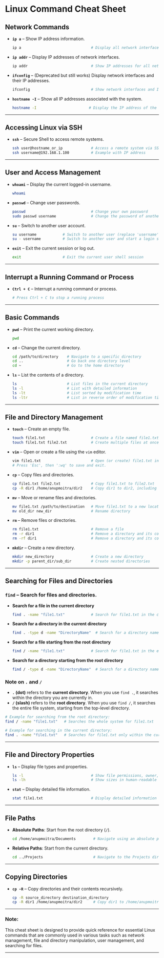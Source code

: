 # **Linux Command Cheat Sheet**

## **Network Commands**  

- **`ip a`** – Show IP address information.  
  ```bash  
  ip a                                # Display all network interfaces and their IP addresses  
  ```

- **`ip addr`** – Display IP addresses of network interfaces.  
  ```bash  
  ip addr                             # Show IP addresses for all network interfaces  
  ```

- **`ifconfig`** – (Deprecated but still works) Display network interfaces and their IP addresses.  
  ```bash  
  ifconfig                            # Show network interfaces and IP details  
  ```

- **`hostname -I`** – Show all IP addresses associated with the system.  
  ```bash  
  hostname -I                        # Display the IP address of the system  
  ```

---

## **Accessing Linux via SSH**  

- **`ssh`** – Secure Shell to access remote systems.  
  ```bash  
  ssh user@hostname_or_ip             # Access a remote system via SSH (replace 'user' and 'hostname_or_ip')  
  ssh username@192.168.1.100          # Example with IP address  
  ```

---

## **User and Access Management**  

- **`whoami`** – Display the current logged-in username.  
  ```bash  
  whoami  
  ```

- **`passwd`** – Change user passwords.  
  ```bash  
  passwd                              # Change your own password  
  sudo passwd username                # Change the password of another user (requires sudo)  
  ```

- **`su`** – Switch to another user account.  
  ```bash  
  su username            # Switch to another user (replace 'username' with the desired user)  
  su - username          # Switch to another user and start a login shell  
  ```

- **`exit`** – Exit the current session or log out.  
  ```bash  
  exit                   # Exit the current user shell session  
  ```

---

## **Interrupt a Running Command or Process**  

- **`Ctrl + C`** – Interrupt a running command or process.  
  ```bash  
  # Press Ctrl + C to stop a running process  
  ```

---

## **Basic Commands**  

- **`pwd`** – Print the current working directory.  
  ```bash  
  pwd  
  ```

- **`cd`** – Change the current directory.  
  ```bash  
  cd /path/to/directory    # Navigate to a specific directory  
  cd ..                    # Go back one directory level  
  cd ~                     # Go to the home directory  
  ```

- **`ls`** – List the contents of a directory.  
  ```bash  
  ls                       # List files in the current directory  
  ls -l                    # List with detailed information  
  ls -lt                   # List sorted by modification time  
  ls -ltr                  # List in reverse order of modification time  
  ```

---

## **File and Directory Management**  

- **`touch`** – Create an empty file.  
  ```bash  
  touch file1.txt                     # Create a file named file1.txt  
  touch file1.txt file2.txt           # Create multiple files at once  
  ```

- **`vim`** – Open or create a file using the `vim` editor.  
  ```bash  
  vim file1.txt                       # Open (or create) file1.txt in vim editor  
  # Press 'Esc', then ':wq' to save and exit.  
  ```

- **`cp`** – Copy files and directories.  
  ```bash  
  cp file1.txt file2.txt              # Copy file1.txt to file2.txt  
  cp -R dir1 /home/anupmoitra/dir2    # Copy dir1 to dir2, including all subdirectories and files  
  ```

- **`mv`** – Move or rename files and directories.  
  ```bash  
  mv file1.txt /path/to/destination   # Move file1.txt to a new location  
  mv old_dir new_dir                  # Rename directory  
  ```

- **`rm`** – Remove files or directories.  
  ```bash  
  rm file1.txt                        # Remove a file  
  rm -r dir1                          # Remove a directory and its contents
  rm -rf dir1                         # Remove a directory and its contents without confirmation, even for write-protected files  
  ```

- **`mkdir`** – Create a new directory.  
  ```bash  
  mkdir new_directory                 # Create a new directory  
  mkdir -p parent_dir/sub_dir         # Create nested directories  
  ```

---

## **Searching for Files and Directories**  

### **`find`** – Search for files and directories.  

- **Search for a file in the current directory**  
  ```bash  
  find . -name "file1.txt"            # Search for file1.txt in the current directory (.)  
  ```

- **Search for a directory in the current directory**  
  ```bash  
  find . -type d -name "DirectoryName"  # Search for a directory named "DirectoryName" in the current directory (.)  
  ```

- **Search for a file starting from the root directory**  
  ```bash  
  find / -name "file1.txt"            # Search for file1.txt in the entire file system starting from the root (/)  
  ```

- **Search for a directory starting from the root directory**  
  ```bash  
  find / -type d -name "DirectoryName"  # Search for a directory named "DirectoryName" in the entire file system starting from the root (/)  
  ```

### **Note on `.` and `/`**  
- **`.` (dot)** refers to the **current directory**. When you use `find .`, it searches within the directory you are currently in.
- **`/` (slash)** refers to the **root directory**. When you use `find /`, it searches the entire file system, starting from the top-level directory.

```bash
# Example for searching from the root directory:
find / -name "file1.txt"   # Searches the whole system for file1.txt
```
```bash
# Example for searching in the current directory:
find . -name "file1.txt"   # Searches for file1.txt only within the current directory
```

---

## **File and Directory Properties**  

- **`ls`** – Display file types and properties.  
  ```bash  
  ls -l                               # Show file permissions, owner, group, and size  
  ls -lh                              # Show sizes in human-readable format  
  ```

- **`stat`** – Display detailed file information.  
  ```bash  
  stat file1.txt                      # Display detailed information about file1.txt  
  ```

---

## **File Paths**  

- **Absolute Paths**: Start from the root directory (`/`).  
  ```bash  
  cd /home/anupmoitra/Documents        # Navigate using an absolute path  
  ```

- **Relative Paths**: Start from the current directory.  
  ```bash  
  cd ../Projects                       # Navigate to the Projects directory in the parent directory  
  ```

---

## **Copying Directories**  

- **`cp -R`** – Copy directories and their contents recursively.  
  ```bash  
  cp -R source_directory destination_directory  
  cp -R dir1 /home/anupmoitra/dir2     # Copy dir1 to /home/anupmoitra/dir2  
  ```

---

### **Note:**  
This cheat sheet is designed to provide quick reference for essential Linux commands that are commonly used in various tasks such as network management, file and directory manipulation, user management, and searching for files. 

---
